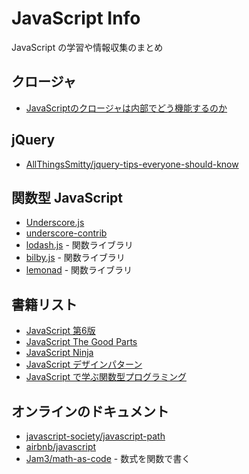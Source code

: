 # JavaScript Info

JavaScript の学習や情報収集のまとめ

## クロージャ

- [JavaScriptのクロージャは内部でどう機能するのか](http://postd.cc/how-do-javascript-closures-work-under-the-hood/)

## jQuery

- [AllThingsSmitty/jquery-tips-everyone-should-know](https://github.com/AllThingsSmitty/jquery-tips-everyone-should-know)

## 関数型 JavaScript

- [Underscore.js](http://underscorejs.org/)
- [underscore-contrib](https://github.com/documentcloud/underscore-contrib)
- [lodash.js](https://lodash.com/) - 関数ライブラリ
- [bilby.js](https://github.com/puffnfresh/bilby.js) - 関数ライブラリ
- [lemonad](https://github.com/fogus/lemonad) - 関数ライブラリ


## 書籍リスト

- [JavaScript 第6版](http://www.amazon.co.jp/dp/4873115736)
- [JavaScript The Good Parts](http://www.amazon.co.jp/dp/4873113911)
- [JavaScript Ninja](http://www.amazon.co.jp/dp/4798128457)
- [JavaScript デザインパターン](http://www.amazon.co.jp/dp/487311618X)
- [JavaScript で学ぶ関数型プログラミング](http://www.amazon.co.jp/dp/4873116600)


## オンラインのドキュメント

- [javascript-society/javascript-path](https://github.com/javascript-society/javascript-path)
- [airbnb/javascript](https://github.com/airbnb/javascript)
- [Jam3/math-as-code](https://github.com/Jam3/math-as-code) - 数式を関数で書く
